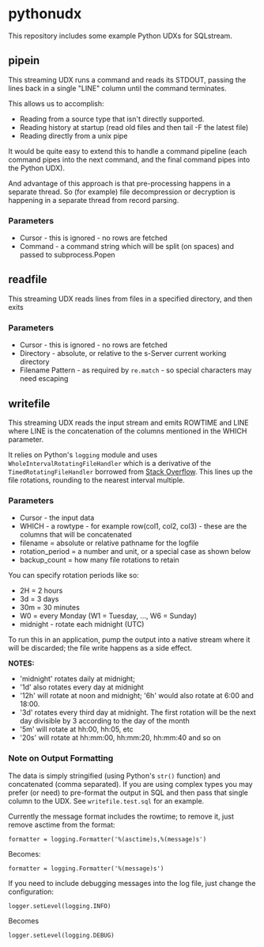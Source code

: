 # pythonudx

This repository includes some example Python UDXs for SQLstream.


## pipein

This streaming UDX runs a command and reads its STDOUT, passing the lines back in a single "LINE" column until the command terminates.

This allows us to accomplish:
* Reading from a source type that isn't directly supported.
* Reading history at startup (read old files and then tail -F the latest file)
* Reading directly from a unix pipe

It would be quite easy to extend this to handle a command pipeline (each command pipes into the next command, and the final command pipes into the Python UDX).

And advantage of this approach is that pre-processing happens in a separate thread. So (for example) file decompression or decryption is happening in a separate thread from record parsing.

### Parameters
* Cursor - this is ignored - no rows are fetched
* Command - a command string which will be split (on spaces) and passed to subprocess.Popen

## readfile

This streaming UDX reads lines from files in a specified directory, and then exits

### Parameters
* Cursor - this is ignored - no rows are fetched
* Directory - absolute, or relative to the s-Server current working directory
* Filename Pattern - as required by `re.match` - so special characters may need escaping

##  writefile

This streaming UDX reads the input stream and emits ROWTIME and LINE where LINE is the concatenation of the columns mentioned in the WHICH parameter.

It relies on Python's `logging` module and uses `WholeIntervalRotatingFileHandler` which is a derivative of the `TimedRotatingFileHandler` borrowed from [Stack Overflow](https://stackoverflow.com/questions/53047922/python-handlers-timedrotatingfilehandler-rotation-does-not-work-as-i-expected). This lines up the file rotations, rounding to the nearest interval multiple.


### Parameters

* Cursor - the input data
* WHICH - a rowtype - for example row(col1, col2, col3) - these are the columns that will be concatenated
* filename = absolute or relative pathname for the logfile
* rotation_period = a number and unit, or a special case as shown below
* backup_count = how many file rotations to retain

You can specify rotation periods like so:
* 2H = 2 hours
* 3d = 3 days
* 30m = 30 minutes
* W0 = every Monday (W1 = Tuesday, ..., W6 = Sunday)
* midnight - rotate each midnight (UTC)

To run this in an application, pump the output into a native stream where it will be discarded; the file write happens as a side effect.

**NOTES:**
* 'midnight' rotates daily at midnight; 
* '1d' also rotates every day at midnight
* '12h' will rotate at noon and midnight; '6h' would also rotate at 6:00 and 18:00.
* '3d' rotates every third day at midnight. The first rotation will be the next day divisible by 3 according to the day of the month
* '5m' will rotate at hh:00, hh:05, etc
* '20s' will rotate at hh:mm:00, hh:mm:20, hh:mm:40 and so on



### Note on Output Formatting

The data is simply stringified (using Python's `str()` function) and concatenated (comma separated). If you are using complex types you may prefer (or need) to pre-format the output in SQL and then pass that single column to the UDX. See `writefile.test.sql` for an example.

Currently the message format includes the rowtime; to remove it, just remove asctime from the format:
```
formatter = logging.Formatter('%(asctime)s,%(message)s')
```
Becomes:
```
formatter = logging.Formatter('%(message)s')
```

If you need to include debugging messages into the log file, just change the configuration:
```
logger.setLevel(logging.INFO)
```
Becomes
```
logger.setLevel(logging.DEBUG)
```
